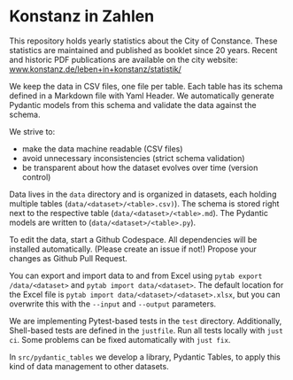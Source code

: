 # Konstanz in Zahlen

This repository holds yearly statistics about the City of Constance. These
statistics are maintained and published as booklet since 20 years.
Recent and historic PDF publications are available on the city website:
www.konstanz.de/leben+in+konstanz/statistik/

We keep the data in CSV files, one file per table. Each table has its
schema defined in a Markdown file with Yaml Header. We automatically
generate Pydantic models from this schema and validate the data against
the schema.

We strive to:
- make the data machine readable (CSV files)
- avoid unnecessary inconsistencies (strict schema validation)
- be transparent about how the dataset evolves over time (version control)

Data lives in the `data` directory and is organized in datasets, each
holding multiple tables (`data/<dataset>/<table>.csv)`). The schema is
stored right next to the respective table (`data/<dataset>/<table>.md`).
The Pydantic models are written to (`data/<dataset>/<table>.py`).

To edit the data, start a Github Codespace. All dependencies will be
installed automatically. (Please create an issue if not!) Propose your
changes as Github Pull Request.

You can export and import data to and from Excel using `pytab export
/data/<dataset>` and `pytab import data/<dataset>`. The default location
for the Excel file is `pytab import data/<dataset>/<dataset>.xlsx`, but
you can overwrite this with the `--input` and `--output` parameters.

We are implementing Pytest-based tests in the `test` directory.
Additionally, Shell-based tests are defined in the `justfile`. Run all
tests locally with `just ci`. Some problems can be fixed automatically
with `just fix`.

In `src/pydantic_tables` we develop a library, Pydantic Tables, to apply
this kind of data management to other datasets.
